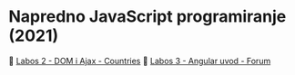 # Napredno JavaScript programiranje (2021)

🔹 [Labos 2 - DOM i Ajax - Countries](lab1-countries.surge.sh)
🔹 [Labos 3 - Angular uvod - Forum](https://javascript-lab3.vercel.app/)
